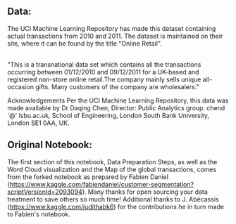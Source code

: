 ## Data:

The UCI Machine Learning Repository has made this dataset containing actual transactions from 2010 and 2011. The dataset is maintained on their site, where it can be found by the title "Online Retail".
<br><br>

"This is a transnational data set which contains all the transactions occurring between 01/12/2010 and 09/12/2011 for a UK-based and registered non-store online retail.The company mainly sells unique all-occasion gifts. Many customers of the company are wholesalers."

Acknowledgements
Per the UCI Machine Learning Repository, this data was made available by Dr Daqing Chen, Director: Public Analytics group. chend '@' lsbu.ac.uk, School of Engineering, London South Bank University, London SE1 0AA, UK.

## Original Notebook:<br>
The first section of this notebook, Data Preparation Steps, as well as the Word Cloud visualization and the Map of the global transactions, comes from the forked notebook as prepared by Fabien Daniel (https://www.kaggle.com/fabiendaniel/customer-segmentation?scriptVersionId=2093094). Many thanks for open sourcing your data treatment to save others so much time! Additional thanks to J. Abécassis (https://www.kaggle.com/judithabk6) for the contributions he in turn made to Fabien's notebook. 
